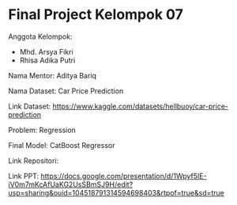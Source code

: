 # Final Project Kelompok 07
Anggota Kelompok:
- Mhd. Arsya Fikri
- Rhisa Adika Putri

Nama Mentor: Aditya Bariq

Nama Dataset: Car Price Prediction

Link Dataset: https://www.kaggle.com/datasets/hellbuoy/car-price-prediction

Problem: Regression

Final Model: CatBoost Regressor

Link Repositori: <link menuju repositori ini>

Link PPT: https://docs.google.com/presentation/d/1Wpyf5IE-iV0m7mKcAfUaKG2UsSBmSJ9H/edit?usp=sharing&ouid=104518791314594698403&rtpof=true&sd=true
